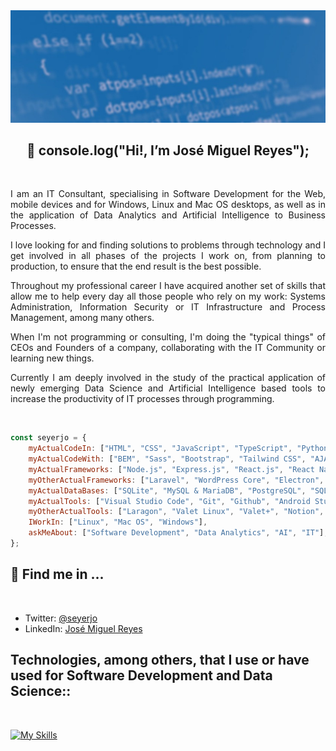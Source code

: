 <img src="./assets/github-profile-banner.jpg" />

<h2 align="center">
    👋 console.log("Hi!, I’m José Miguel Reyes");
</h2>

<br/>

<p align="justify">
I am an IT Consultant, specialising in Software Development for the Web, mobile devices and for Windows, Linux and Mac OS desktops, as well as in the application of Data Analytics and Artificial Intelligence to Business Processes.
</p>

<p align="justify">
I love looking for and finding solutions to problems through technology and I get involved in all phases of the projects I work on, from planning to production, to ensure that the end result is the best possible.
</p>

<p align="justify">
Throughout my professional career I have acquired another set of skills that allow me to help every day all those people who rely on my work: Systems Administration, Information Security or IT Infrastructure and Process Management, among many others.
</p>

<p align="justify">
When I'm not programming or consulting, I'm doing the "typical things" of CEOs and Founders of a company, collaborating with the IT Community or learning new things.
</p>

<p align="justify">
Currently I am deeply involved in the study of the practical application of newly emerging Data Science and Artificial Intelligence based tools to increase the productivity of IT processes through programming.
</p>

<br/>

```javascript
const seyerjo = {
    myActualCodeIn: ["HTML", "CSS", "JavaScript", "TypeScript", "Python", "PHP", "Dart", "C#", "Object Pascal"],
    myActualCodeWith: ["BEM", "Sass", "Bootstrap", "Tailwind CSS", "AJAX & Fetch", "Astro"],
    myActualFrameworks: ["Node.js", "Express.js", "React.js", "React Native", "Flutter"],
    myOtherActualFrameworks: ["Laravel", "WordPress Core", "Electron", "Django", ".Net"],
    myActualDataBases: ["SQLite", "MySQL & MariaDB", "PostgreSQL", "SQL Server", "MongoDB"],
    myActualTools: ["Visual Studio Code", "Git", "Github", "Android Studio", "Visual Studio", "DBeaver"],
    myOtherActualTools: ["Laragon", "Valet Linux", "Valet+", "Notion", "AppGyver", "Figma", "RAD Studio"],
    IWorkIn: ["Linux", "Mac OS", "Windows"],
    askMeAbout: ["Software Development", "Data Analytics", "AI", "IT"],
};
```

## 📲 Find me in ...

<br/>

-   Twitter: [@seyerjo](https://twitter.com/seyerjo "@seyerjo")
-   LinkedIn: [José Miguel Reyes](https://www.linkedin.com/in/josem-reyes "José Miguel Reyes")

## Technologies, among others, that I use or have used for Software Development and Data Science::

<br/>

[![My Skills](https://skills.thijs.gg/icons?i=html,css,js,ts,python,php,dart,kotlin,swift,go,c,cpp,cs,java,perl,pug,sass,bootstrap,tailwind,styledcomponents,jquery,materialui,nodejs,expressjs,nextjs,react,angular,nestjs,firebase,astro,apollo,django,flutter,laravel,symfony,electron,dotnet,wordpress,svelte,jenkins,jest,vite,babel,graphql,webpack,reactivex,emotion,redux,mongodb,sqlite,mysql,postgres,vscode,git,github,githubactions,figma,visualstudio,md,androidstudio,eclipse,tensorflow,linux,bash,powershell,aws,azure,docker,kubernetes,openstack,cloudflare,redis,godot,gamemakerstudio,unity)]()
